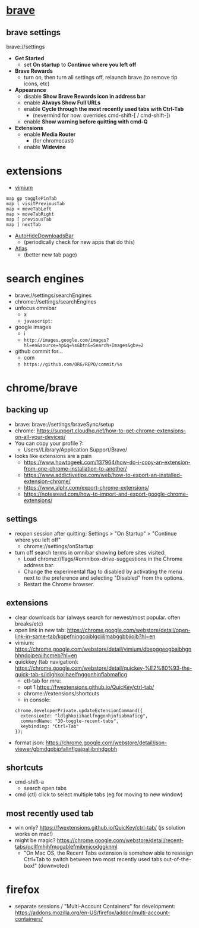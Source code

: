 # [brave](https://brave.com/download/)

## brave settings
brave://settings
* **Get Started**
  * set **On startup** to **Continue where you left off**
* **Brave Rewards**
  * turn on, then turn all settings off, relaunch brave (to remove tip icons, etc)
* **Appearance**
  * disable **Show Brave Rewards icon in address bar**
  * enable **Always Show Full URLs**
  * enable **Cycle through the most recently used tabs with Ctrl-Tab**
    * (nevermind for now. overrides cmd-shift-[ / cmd-shift-])
  * enable **Show warning before quitting with cmd-Q**
* **Extensions**
  * enable **Media Router**
    * (for chromecast)
  * enable **Widevine**


# extensions
* [vimium](https://chrome.google.com/webstore/detail/vimium/dbepggeogbaibhgnhhndojpepiihcmeb)
```
map gp togglePinTab
map l visitPreviousTab
map < moveTabLeft
map > moveTabRight
map [ previousTab
map ] nextTab
```
* [AutoHideDownloadsBar](https://chrome.google.com/webstore/detail/autohidedownloadsbar/gkmndgjgpolmikgnipipfekglbbgjcel)
  * (periodically check for new apps that do this)
* [Atlas](https://chrome.google.com/webstore/detail/atlas/hdipbljnjaoiknbnmhhdiepmjioafgmp)
  * (better new tab page)

# search engines
* brave://settings/searchEngines
* chrome://settings/searchEngines
* unfocus omnibar
  * x
  * `javascript:`
* google images
  * i
  * `http://images.google.com/images?hl=en&source=hp&q=%s&btnG=Search+Images&gbv=2`
* github commit for...
  * com
  * `https://github.com/ORG/REPO/commit/%s`

# chrome/brave

## backing up
* brave: brave://settings/braveSync/setup
* chrome: https://support.cloudhq.net/how-to-get-chrome-extensions-on-all-your-devices/
* You can copy your profile ?:
  * Users/<username>/Library/Application Support/Brave/
* looks like extensions are a pain
  * https://www.howtogeek.com/137964/how-do-i-copy-an-extension-from-one-chrome-installation-to-another/
  * https://www.addictivetips.com/web/how-to-export-an-installed-extension-chrome/
  * https://www.alphr.com/export-chrome-extensions/
  * https://notesread.com/how-to-import-and-export-google-chrome-extensions/

## settings
* reopen session after quitting: Settings > "On Startup" > "Continue where you left off"
  * chrome://settings/onStartup
* turn off search terms in omnibar showing before sites visited:
  * Load chrome://flags/#omnibox-drive-suggestions in the Chrome address bar.
  * Change the experimental flag to disabled by activating the menu next to the preference and selecting "Disabled" from the options.
  * Restart the Chrome browser.

## extensions
* clear downloads bar (always search for newest/most popular. often breaks/etc)
* open link in new tab: https://chrome.google.com/webstore/detail/open-link-in-same-tab/kgpefningcojblgciiljmabggbbjiojb?hl=en
* vimium: https://chrome.google.com/webstore/detail/vimium/dbepggeogbaibhgnhhndojpepiihcmeb?hl=en
* quickkey (tab navigation): https://chrome.google.com/webstore/detail/quickey-%E2%80%93-the-quick-tab-s/ldlghkoiihaelfnggonhjnfiabmaficg
  * ctl-tab for mru:
  * opt 1 https://fwextensions.github.io/QuicKey/ctrl-tab/
  * chrome://extensions/shortcuts
  * in console:
  ```
  chrome.developerPrivate.updateExtensionCommand({
    extensionId: "ldlghkoiihaelfnggonhjnfiabmaficg",
    commandName: "30-toggle-recent-tabs",
    keybinding: "Ctrl+Tab"
  });
  ```
* format json: https://chrome.google.com/webstore/detail/json-viewer/gbmdgpbipfallnflgajpaliibnhdgobh



## shortcuts
* cmd-shift-a
  * search open tabs
* cmd (ctl) click to select multiple tabs (eg for moving to new window)



## most recently used tab
* win only? https://fwextensions.github.io/QuicKey/ctrl-tab/ (js solution works on mac!)
* might be magic? https://chrome.google.com/webstore/detail/recent-tabs/ocllfmhjhfmogablefmibmjcodggknml
  * "On Mac OS, the Recent Tabs extension is somehow able to reassign Ctrl+Tab to switch between two most recently used tabs out-of-the-box!" (downvoted)


# firefox

* separate sessions / "Multi-Account Containers" for development: https://addons.mozilla.org/en-US/firefox/addon/multi-account-containers/
